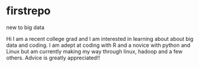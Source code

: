 # firstrepo
new to big data

Hi I am a recent college grad and I am interested in learning about about big data and coding. I am adept at coding with R and a novice with python and Linux but am currently making my way through linux, hadoop and a few others. Advice is greatly appreciated!!
